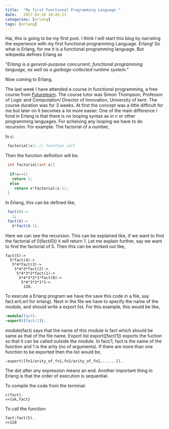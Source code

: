```yaml
---
title:  "My first Functional Programming Language "
date:   2017-03-26 10:45:23
categories: [erlang]
tags: [erlang]
---
```


Hai, this is going to be my first post. I think I will start this blog by narrating the experience with my first functional programming Language. Erlang! So what is Erlang, for me it is a functional programming language. But wikipedia defines Erlang as 


*"Erlang is a general-purpose concurrent, functional programming language, as well as a garbage-collected runtime system."*


Now coming to Erlang.

The last week I have attended a course in functional programming, a free course from [Futurelearn][futurelearn-site]. The course tutor was Simon Thompson, Professor of Logic and Computation/ Director of Innovation, University of kent. The course duration was for 3 weeks. 
At first the concept was a little difficult for me but later on it becomes a lot more easier. One of the main difference I fond in Erlang is that there is no looping syntax as in c or other programming languages. For acheiving any looping we have to do recursion. 
For example: The factorial of a number,

 In c:

``` c
 factorial(x); // function call
```

Then the function definition will be.

``` c
 int factorial(int x){
  
  if(x==1)
   return 1;
  else
    return x*factorial(x-1);
 }

```
 In Erlang, this can be defined like,

``` erlang
 fact(0)->
   1;
 fact(X)->
   X*fact(X-1).
```
Here we can see the recursion. This can be explained like, if we want to find the factorial of 0(fact(0)) it will return 1. Let me explain further, say we want to find the factorial of 5. Then this can be worked out like,
```
fact(5)->
  5*fact(4)->
   5*4*fact(3)->
    5*4*3*fact(2)->
	 5*4*3*2*fact(1)->
	  5*4*3*2*1*fact(0)->
	   5*4*3*2*1*1->
	    120.
```

To execute a Erlang program we have the save this code in a file, say fact.erl(.erl for erlang). Next in the file we have to specify the name of the module, and should write a export list. For this example, this would be like,

``` erlang
-module(fact). 
-export([fact/1]).
```
 
module(fact) says that the name of this module is fact which should be same as that of the file name. Export list export([fact/1]) exports the fuction so that it can be called outside the module. In fact/1, fact is the name of the function and 1 is the arity (no of arguments). If there are more than one function to be exported then the list would be,

```
-export([fn1/arity_of_fn1,fn2/arity_of_fn2,......]).
```

The dot after any expression means an end. Another important thing in Erlang is that the order of execution is sequential.

To compile the code from the terminal:
```
c(fact).
>>{ok,fact}
```
To call the function:

```
fact:fact(5).
>>120
```


[futurelearn-site]: https://www.futurelearn.com

